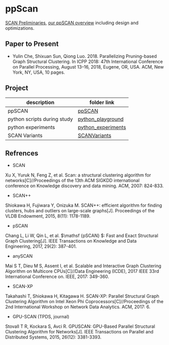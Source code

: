 # ppScan

[SCAN Preliminaries](scan_preliminary.md), [our ppSCAN overview](ppscan_overview.md) including design and optimizations.

## Paper to Present 

* Yulin Che, Shixuan Sun, Qiong Luo. 2018. Parallelizing Pruning-based Graph
Structural Clustering. In ICPP 2018: 47th International Conference on Parallel
Processing, August 13–16, 2018, Eugene, OR, USA. ACM, New York, NY, USA,
10 pages. 

## Project

description | folder link
--- | ---
ppSCAN | [ppSCAN](pSCAN-refactor)
python scripts during study | [python_playground](python_playground)
python experiments | [python_experiments](python_experiments)
SCAN Variants | [SCANVariants](SCANVariants)

## Refrences

* SCAN

Xu X, Yuruk N, Feng Z, et al. Scan: a structural clustering algorithm for networks[C]//Proceedings of the 13th ACM SIGKDD international conference on Knowledge discovery and data mining. ACM, 2007: 824-833.

* SCAN++

Shiokawa H, Fujiwara Y, Onizuka M. SCAN++: efficient algorithm for finding clusters, hubs and outliers on large-scale graphs[J]. Proceedings of the VLDB Endowment, 2015, 8(11): 1178-1189.

* pSCAN

Chang L, Li W, Qin L, et al. $\mathsf {pSCAN} $: Fast and Exact Structural Graph Clustering[J]. IEEE Transactions on Knowledge and Data Engineering, 2017, 29(2): 387-401.

* anySCAN

Mai S T, Dieu M S, Assent I, et al. Scalable and Interactive Graph Clustering Algorithm on Multicore CPUs[C]//Data Engineering (ICDE), 2017 IEEE 33rd International Conference on. IEEE, 2017: 349-360.

* SCAN-XP

Takahashi T, Shiokawa H, Kitagawa H. SCAN-XP: Parallel Structural Graph Clustering Algorithm on Intel Xeon Phi Coprocessors[C]//Proceedings of the 2nd International Workshop on Network Data Analytics. ACM, 2017: 6.

* GPU-SCAN (TPDS, journal)

Stovall T R, Kockara S, Avci R. GPUSCAN: GPU-Based Parallel Structural Clustering Algorithm for Networks[J]. IEEE Transactions on Parallel and Distributed Systems, 2015, 26(12): 3381-3393.
